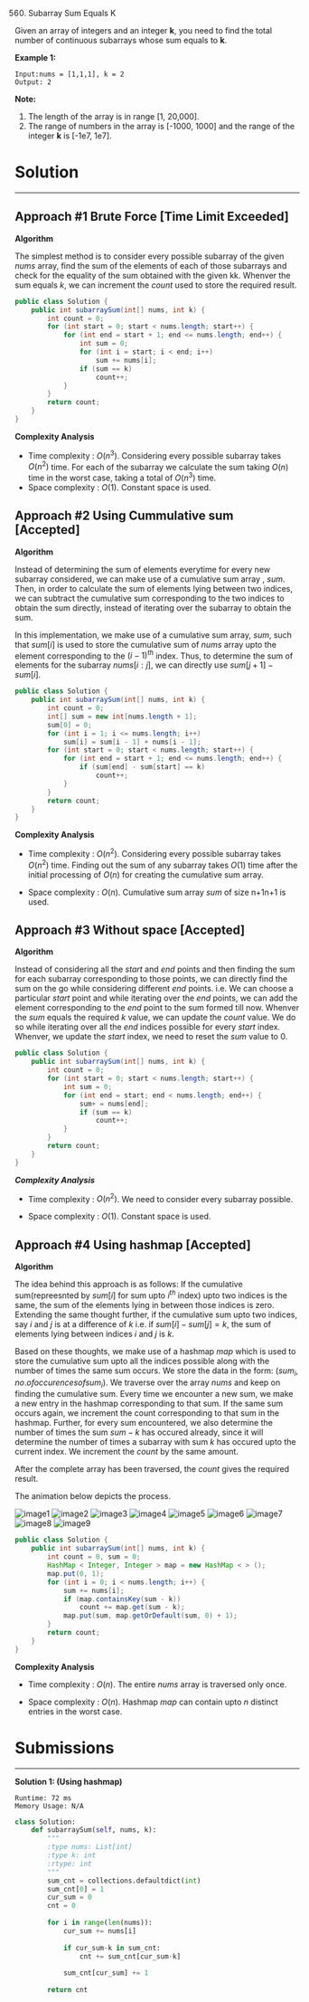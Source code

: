 560. Subarray Sum Equals K

Given an array of integers and an integer **k**, you need to find the total number of continuous subarrays whose sum equals to **k**.

**Example 1:**
```
Input:nums = [1,1,1], k = 2
Output: 2
```

**Note:**
1. The length of the array is in range [1, 20,000].
1. The range of numbers in the array is [-1000, 1000] and the range of the integer **k** is [-1e7, 1e7].

# Solution
---
## Approach #1 Brute Force [Time Limit Exceeded]
**Algorithm**

The simplest method is to consider every possible subarray of the given $nums$ array, find the sum of the elements of each of those subarrays and check for the equality of the sum obtained with the given kk. Whenver the sum equals $k$, we can increment the $count$ used to store the required result.

```java
public class Solution {
    public int subarraySum(int[] nums, int k) {
        int count = 0;
        for (int start = 0; start < nums.length; start++) {
            for (int end = start + 1; end <= nums.length; end++) {
                int sum = 0;
                for (int i = start; i < end; i++)
                    sum += nums[i];
                if (sum == k)
                    count++;
            }
        }
        return count;
    }
}
```
**Complexity Analysis**

* Time complexity : $O(n^3)$. Considering every possible subarray takes $O(n^2)$ time. For each of the subarray we calculate the sum taking $O(n)$ time in the worst case, taking a total of $O(n^3)$ time.
* Space complexity : $O(1)$. Constant space is used.

## Approach #2 Using Cummulative sum [Accepted]
**Algorithm**

Instead of determining the sum of elements everytime for every new subarray considered, we can make use of a cumulative sum array , $sum$. Then, in order to calculate the sum of elements lying between two indices, we can subtract the cumulative sum corresponding to the two indices to obtain the sum directly, instead of iterating over the subarray to obtain the sum.

In this implementation, we make use of a cumulative sum array, $sum$, such that $sum[i]$ is used to store the cumulative sum of $nums$ array upto the element corresponding to the $(i-1)^{th}$ index. Thus, to determine the sum of elements for the subarray $nums[i:j]$, we can directly use $sum[j+1] - sum[i]$.

```java
public class Solution {
    public int subarraySum(int[] nums, int k) {
        int count = 0;
        int[] sum = new int[nums.length + 1];
        sum[0] = 0;
        for (int i = 1; i <= nums.length; i++)
            sum[i] = sum[i - 1] + nums[i - 1];
        for (int start = 0; start < nums.length; start++) {
            for (int end = start + 1; end <= nums.length; end++) {
                if (sum[end] - sum[start] == k)
                    count++;
            }
        }
        return count;
    }
}
```

**Complexity Analysis**

* Time complexity : $O(n^2)$. Considering every possible subarray takes $O(n^2)$ time. Finding out the sum of any subarray takes $O(1)$ time after the initial processing of $O(n)$ for creating the cumulative sum array.

* Space complexity : $O(n)$. Cumulative sum array $sum$ of size n+1n+1 is used.

## Approach #3 Without space [Accepted]
**Algorithm**

Instead of considering all the $start$ and $end$ points and then finding the sum for each subarray corresponding to those points, we can directly find the sum on the go while considering different $end$ points. i.e. We can choose a particular $start$ point and while iterating over the $end$ points, we can add the element corresponding to the $end$ point to the sum formed till now. Whenver the $sum$ equals the required $k$ value, we can update the $count$ value. We do so while iterating over all the $end$ indices possible for every $start$ index. Whenver, we update the $start$ index, we need to reset the $sum$ value to 0.

```java
public class Solution {
    public int subarraySum(int[] nums, int k) {
        int count = 0;
        for (int start = 0; start < nums.length; start++) {
            int sum = 0;
            for (int end = start; end < nums.length; end++) {
                sum+ = nums[end];
                if (sum == k)
                    count++;
            }
        }
        return count;
    }
}
```

***Complexity Analysis***
* Time complexity : $O(n^2)$. We need to consider every subarray possible.

* Space complexity : $O(1)$. Constant space is used.

## Approach #4 Using hashmap [Accepted]
**Algorithm**

The idea behind this approach is as follows: If the cumulative sum(repreesnted by $sum[i]$ for sum upto $i^{th}$ index) upto two indices is the same, the sum of the elements lying in between those indices is zero. Extending the same thought further, if the cumulative sum upto two indices, say $i$ and $j$ is at a difference of $k$ i.e. if $sum[i] − sum[j] = k$, the sum of elements lying between indices $i$ and $j$ is $k$.

Based on these thoughts, we make use of a hashmap $map$ which is used to store the cumulative sum upto all the indices possible along with the number of times the same sum occurs. We store the data in the form: $(sum_i, no. of occurences of sum_i)$. We traverse over the array $nums$ and keep on finding the cumulative sum. Every time we encounter a new sum, we make a new entry in the hashmap corresponding to that sum. If the same sum occurs again, we increment the count corresponding to that sum in the hashmap. Further, for every sum encountered, we also determine the number of times the sum $sum-k$ has occured already, since it will determine the number of times a subarray with sum $k$ has occured upto the current index. We increment the $count$ by the same amount.

After the complete array has been traversed, the $count$ gives the required result.

The animation below depicts the process.

![image1](img/560_1.png)
![image2](img/560_2.png)
![image3](img/560_3.png)
![image4](img/560_4.png)
![image5](img/560_5.png)
![image6](img/560_6.png)
![image7](img/560_7.png)
![image8](img/560_8.png)
![image9](img/560_9.png)

```java
public class Solution {
    public int subarraySum(int[] nums, int k) {
        int count = 0, sum = 0;
        HashMap < Integer, Integer > map = new HashMap < > ();
        map.put(0, 1);
        for (int i = 0; i < nums.length; i++) {
            sum += nums[i];
            if (map.containsKey(sum - k))
                count += map.get(sum - k);
            map.put(sum, map.getOrDefault(sum, 0) + 1);
        }
        return count;
    }
}
```

**Complexity Analysis**
* Time complexity : $O(n)$. The entire $nums$ array is traversed only once.

* Space complexity : $O(n)$. Hashmap $map$ can contain upto $n$ distinct entries in the worst case.

# Submissions
---
**Solution 1: (Using hashmap)**
```
Runtime: 72 ms
Memory Usage: N/A
```
```python
class Solution:
    def subarraySum(self, nums, k):
        """
        :type nums: List[int]
        :type k: int
        :rtype: int
        """
        sum_cnt = collections.defaultdict(int)
        sum_cnt[0] = 1
        cur_sum = 0
        cnt = 0
        
        for i in range(len(nums)):
            cur_sum += nums[i]                        
            
            if cur_sum-k in sum_cnt:
                cnt += sum_cnt[cur_sum-k]
            
            sum_cnt[cur_sum] += 1    
        
        return cnt
```